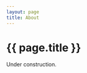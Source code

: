 ```yaml
---
layout: page
title: About
---
```

# {{ page.title }}
<p class="message">
  Under construction.
</p>
